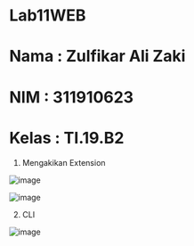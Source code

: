 # Lab11WEB
# Nama    : Zulfikar Ali Zaki
# NIM     : 311910623
# Kelas   : TI.19.B2

1. Mengakikan Extension

![image](https://user-images.githubusercontent.com/81583805/121937534-fb3e5a00-cd74-11eb-8fe8-289bb9425275.png)

![image](https://user-images.githubusercontent.com/81583805/121937383-d6e27d80-cd74-11eb-86fe-b3f641184335.png)

2. CLI

![image](https://user-images.githubusercontent.com/81583805/121937570-042f2b80-cd75-11eb-8570-eac4a2df996e.png)


